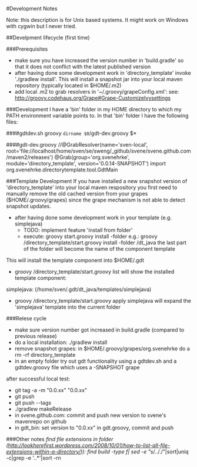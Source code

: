 #Development Notes

Note: this description is for Unix based systems. It might work on Windows with cygwin but I never tried.

##Develpment lifecycle (first time)

###Prerequisites
* make sure you have increased the version number in 'build.gradle' so that it does not conflict with the
latest published version
* after having done some development work in 'directory_template' invoke './gradlew install'. This will install
a snapshot jar into your local maven repository (typically located in $HOME/.m2)
* add local .m2 to grab resolvers in '~/.groovy/grapeConfig.xml': see: http://groovy.codehaus.org/Grape#Grape-CustomizeIvysettings

###Development
I have a 'bin' folder in my HOME directory to which my PATH environment variable points to. In that 'bin' folder I have the following
files:

####gdtdev.sh
groovy `dirname $0`/gdt-dev.groovy $*

####gdt-dev.groovy
//@GrabResolver(name='sven-local', root='file://localhost/home/sven/se/sweng/_github/svene/svene.github.com/maven2/releases')
@Grab(group='org.svenehrke', module='directory_template', version='0.0.14-SNAPSHOT')
import org.svenehrke.directorytemplate.tool.GdtMain


###Template Development
If you have installed a new snapshot version of 'directory_template' into your local maven respository
you first need to manually remove the old cached version from your grapes ($HOME/.groovy/grapes) since the grape mechanism
is not able to detect snapshot updates.

* after having done some development work in your template (e.g. simplejava)
  * TODO: implement feature 'install from folder'
  * execute: groovy start.groovy install -folder <somefolder>
  e.g.: groovy <path to>/directory_template/start.groovy install -folder <path to>/dt_java
  the last part of the folder will become the name of the component template

This will install the template component into $HOME/.gdt

* groovy <path to>/directory_template/start.groovy list
will show the installed template component:

 simplejava: (/home/sven/.gdt/dt_java/templates/simplejava)

* groovy <path to>/directory_template/start.groovy apply simplejava
  will expand the 'simplejava' template into the current folder

###Relese cycle
* make sure version number got increased in build.gradle (compared to previous release)
* do a local installation: ./gradlew install
* remove snapshot grapes: in $HOME/.groovy/grapes/org.svenehrke do a rm -rf directory_template
* in an empty folder try out gdt functionality using a gdtdev.sh and a gdtdev.groovy file which uses a -SNAPSHOT grape

after successful local test:

* git tag -a -m "0.0.xx" "0.0.xx"
* git push
* git push --tags
* ./gradlew makeRelease
* in svene.github.com: commit and push new version to svene's mavenrepo on github
* in gdt_bin: set version to "0.0.xx" in gdt.groovy, commit and push

###Other notes
*find file extensions in folder (http://lookherefirst.wordpress.com/2008/10/01/how-to-list-all-file-extensions-within-a-directory/)):
find build -type f| sed -e "s/.*\./\./"|sort|uniq -c|grep -e '\..*'|sort -rn
